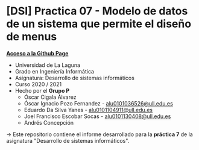 # [DSI] Practica 07 - Modelo de datos de un sistema que permite el diseño de menus

**[Acceso a la Github Page]()**

* Universidad de La Laguna
* Grado en Ingeniería Informática
* Asignatura: Desarrollo de sistemas informáticos
* Curso 2020 / 2021
* Hecho por el **Grupo P**
  * Óscar Cigala Álvarez
  * Óscar Ignacio Pozo Fernandez - alu0101036526@ull.edu.es
  * Eduardo Da Silva Yanes - alu0101104911@ull.edu.es
  * Joel Francisco Escobar Socas - alu0101130408@ull.edu.es
  * Andrés Concepción 

-> Este repositorio contiene el informe desarrollado para la **práctica 7** de la asignatura "Desarrollo de sistemas informáticos".